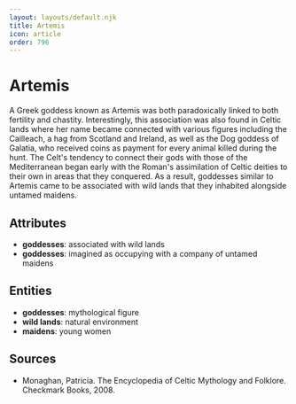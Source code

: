 ```yaml
---
layout: layouts/default.njk
title: Artemis
icon: article
order: 796
---
```

# Artemis

A Greek goddess known as Artemis was both paradoxically linked to both fertility and chastity. Interestingly, this association was also found in Celtic lands where her name became connected with various figures including the Cailleach, a hag from Scotland and Ireland, as well as the Dog goddess of Galatia, who received coins as payment for every animal killed during the hunt. The Celt's tendency to connect their gods with those of the Mediterranean began early with the Roman's assimilation of Celtic deities to their own in areas that they conquered. As a result, goddesses similar to Artemis came to be associated with wild lands that they inhabited alongside untamed maidens.

## Attributes

- **goddesses**: associated with wild lands
- **goddesses**: imagined as occupying with a company of untamed maidens

## Entities

- **goddesses**: mythological figure
- **wild lands**: natural environment
- **maidens**: young women

## Sources

- Monaghan, Patricia. The Encyclopedia of Celtic Mythology and Folklore. Checkmark Books, 2008.

